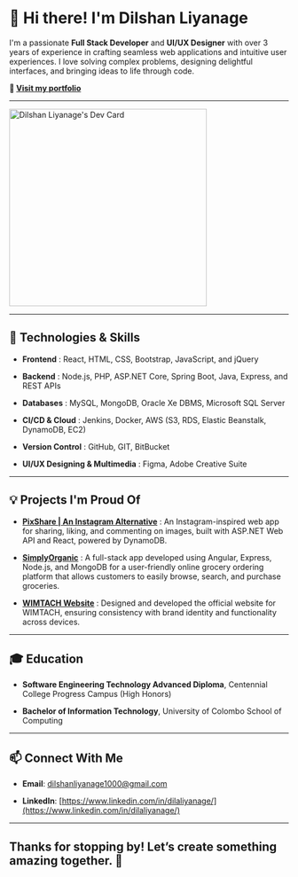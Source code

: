 # 👋 Hi there! I'm Dilshan Liyanage

I'm a passionate **Full Stack Developer** and **UI/UX Designer** with over 3 years of experience in crafting seamless web applications and intuitive user experiences. I love solving complex problems, designing delightful interfaces, and bringing ideas to life through code.



**🚀 [Visit my portfolio](https://dilshanliyanage1000.github.io/portfolio/)**

---

<a href="https://app.daily.dev/justdila"><img src="https://api.daily.dev/devcards/v2/VzOYeZ5sdGpZRG3TGHk3U.png?type=default&r=tqw" width="356" alt="Dilshan Liyanage's Dev Card"/></a>

---

## 🔧 Technologies & Skills

- **Frontend** : React, HTML, CSS, Bootstrap, JavaScript, and jQuery

- **Backend** : Node.js, PHP, ASP.NET Core, Spring Boot, Java, Express, and REST APIs

- **Databases** : MySQL, MongoDB, Oracle Xe DBMS, Microsoft SQL Server

- **CI/CD & Cloud** : Jenkins, Docker, AWS (S3, RDS, Elastic Beanstalk, DynamoDB, EC2)

- **Version Control** : GitHub, GIT, BitBucket

- **UI/UX Designing & Multimedia** : Figma, Adobe Creative Suite

---

## 💡 Projects I'm Proud Of

- **[PixShare | An Instagram Alternative](https://github.com/dilshanliyanage1000/PixshareAPI)** : An Instagram-inspired web app for sharing, liking, and commenting on images, built with ASP.NET Web API and React, powered by DynamoDB.

- **[SimplyOrganic](https://github.com/Simply-Organic/simply-organic)** : A full-stack app developed using Angular, Express, Node.js, and MongoDB for a user-friendly online grocery ordering platform that allows customers to easily browse, search, and purchase groceries.

- **[WIMTACH Website](https://www.figma.com/design/7w2rsR4ZqMs1GKHPIDUXHl/WIMTACH-Website?node-id=0-1&t=CFpq7V9ZgocmCOFy-0)** : Designed and developed the official website for WIMTACH, ensuring consistency with brand identity and functionality across devices.

---

## 🎓 Education

- **Software Engineering Technology Advanced Diploma**, Centennial College Progress Campus (High Honors)

- **Bachelor of Information Technology**, University of Colombo School of Computing

---

## 📫 Connect With Me

- **Email**: dilshanliyanage1000@gmail.com

- **LinkedIn**: [https://www.linkedin.com/in/dilaliyanage/](https://www.linkedin.com/in/dilaliyanage/)

---

## Thanks for stopping by! Let’s create something amazing together. 🚀
